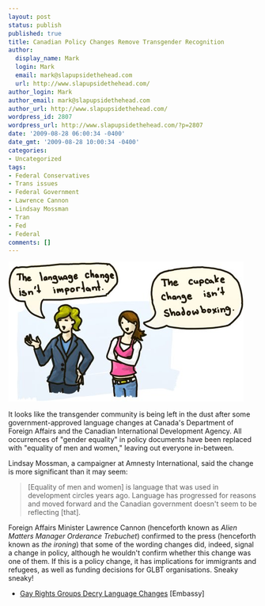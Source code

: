 ```yaml
---
layout: post
status: publish
published: true
title: Canadian Policy Changes Remove Transgender Recognition
author:
  display_name: Mark
  login: Mark
  email: mark@slapupsidethehead.com
  url: http://www.slapupsidethehead.com/
author_login: Mark
author_email: mark@slapupsidethehead.com
author_url: http://www.slapupsidethehead.com/
wordpress_id: 2807
wordpress_url: http://www.slapupsidethehead.com/?p=2807
date: '2009-08-28 06:00:34 -0400'
date_gmt: '2009-08-28 10:00:34 -0400'
categories:
- Uncategorized
tags:
- Federal Conservatives
- Trans issues
- Federal Government
- Lawrence Cannon
- Lindsay Mossman
- Tran
- Fed
- Federal
comments: []
---
```

![Spiral lipstick those curfew nonunion tonnage.](/wp-content/media/2009/08/language-choices.jpg "Spiral lipstick those curfew nonunion tonnage.")

It looks like the transgender community is being left in the dust after some government-approved language changes at Canada's Department of Foreign Affairs and the Canadian International Development Agency. All occurrences of "gender equality" in policy documents have been replaced with "equality of men and women," leaving out everyone in-between.

Lindsay Mossman, a campaigner at Amnesty International, said the change is more significant than it may seem:

> [Equality of men and women] is language that was used in development circles years ago. Language has progressed for reasons and moved forward and the Canadian government doesn't seem to be reflecting [that].

Foreign Affairs Minister Lawrence Cannon (henceforth known as _Alien Matters Manager Orderance Trebuchet_) confirmed to the press (henceforth known as _the_ _ironing_) that some of the wording changes did, indeed, signal a change in policy, although he wouldn't confirm whether this change was one of them. If this is a policy change, it has implications for immigrants and refugees, as well as funding decisions for GLBT organisations. Sneaky sneaky!

- [Gay Rights Groups Decry Language Changes](http://www.embassymag.ca/page/view/gay_rights-8-19-2009) [Embassy]
